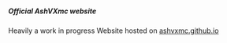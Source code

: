 ##### Official AshVXmc website

Heavily a work in progress
Website hosted on [ashvxmc.github.io](https://ashvxmc.github.io/)